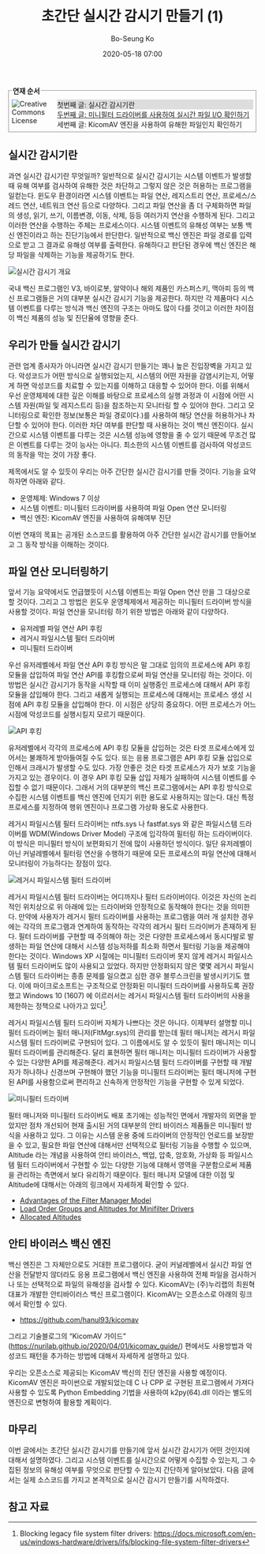 ﻿---
layout: post
title: '초간단 실시간 감시기 만들기 (1)'
author: Bo-Seung Ko
date: 2020-05-18 07:00
tags: [kicomav,opensource,driver]
---

<fieldset style="margin:0px 0px 20px 0px;padding:5px;"><legend><span><strong style="font-weight:bold;">연재 순서</strong></span></legend><!--Creative Commons License--><div style="float: left; width: 88px; margin-top: 3px;"><img alt="Creative Commons License" style="border-width: 0" src="/files/images/exclamationmark.png"/></div><div style="margin-left: 92px; margin-top: 3px; text-align: justify;">
<p style="margin: 0; background:#ddd;">첫번째 글: 실시간 감시기란</p>
<p style="margin: 0;"><a href="/2020/05/25/kicomav_driver_2/">두번째 글: 미니필터 드라이버를 사용하여 실시간 파일 I/O 확인하기</a></p>
<p style="margin: 0;">세번째 글: KicomAV 엔진을 사용하여 유해한 파일인지 확인하기</p>
</div></fieldset>


## 실시간 감시기란

과연 실시간 감시기란 무엇일까? 일반적으로 실시간 감시기는 시스템 이벤트가 발생할 때 유해 여부를 검사하여 유해한 것은 차단하고 그렇지 않은 것은 허용하는 프로그램을 일컫는다. 윈도우 환경이라면 시스템 이벤트는 파일 연산, 레지스트리 연산, 프로세스/스레드 연산, 네트워크 연산 등으로 다양하다. 그리고 파일 연산을 좀 더 구체화하면 파일의 생성, 읽기, 쓰기, 이름변경, 이동, 삭제, 등등 여러가지 연산을 수행하게 된다. 그리고 이러한 연산을 수행하는 주체는 프로세스이다. 시스템 이벤트의 유해성 여부는 보통 백신 엔진이라고 하는 진단기능에서 판단한다. 일반적으로 백신 엔진은 파일 경로를 입력으로 받고 그 결과로 유해성 여부를 출력한다. 유해하다고 판단된 경우에 백신 엔진은 해당 파일을 삭제하는 기능을 제공하기도 한다.

![실시간 감시기 개요](/files/driver1_1.png)

국내 백신 프로그램인 V3, 바이로봇, 알약이나 해외 제품인 카스퍼스키, 맥아피 등의 백신 프로그램들은 거의 대부분 실시간 감시기 기능을 제공한다. 하지만 각 제품마다 시스템 이벤트를 다루는 방식과 백신 엔진의 구조는 아마도 많이 다를 것이고 이러한 차이점이 백신 제품의 성능 및 진단율에 영향을 준다.

## 우리가 만들 실시간 감시기

관련 업계 종사자가 아니라면 실시간 감시기 만들기는 꽤나 높은 진입장벽을 가지고 있다. 악성코드가 어떤 방식으로 실행되었는지, 시스템의 어떤 자원을 감염시키는지, 어떻게 하면 악성코드를 치료할 수 있는지를 이해하고 대응할 수 있어야 한다. 이를 위해서 우선 운영체제에 대한 깊은 이해를 바탕으로 프로세스의 실행 과정과 이 시점에 어떤 시스템 자원(파일 및 레지스트리 등)을 참조하는지 모니터링 할 수 있어야 한다. 그리고 모니터링으로 확인한 정보(보통은 파일 경로이다.)를 사용하여 해당 연산을 허용하거나 차단할 수 있어야 한다. 이러한 차단 여부를 판단할 때 사용하는 것이 백신 엔진이다. 실시간으로 시스템 이벤트를 다루는 것은 시스템 성능에 영향을 줄 수 있기 때문에 무조건 많은 이벤트를 다루는 것이 능사는 아니다. 최소한의 시스템 이벤트를 검사하여 악성코드의 동작을 막는 것이 가장 좋다.

제목에서도 알 수 있듯이 우리는 아주 간단한 실시간 감시기를 만들 것이다. 기능을 요약하자면 아래와 같다.

- 운영체제: Windows 7 이상
- 시스템 이벤트: 미니필터 드라이버를 사용하여 파일 Open 연산 모니터링
- 백신 엔진: KicomAV 엔진을 사용하여 유해여부 진단

이번 연재의 목표는 공개된 소스코드를 활용하여 아주 간단한 실시간 감시기를 만들어보고 그 동작 방식을 이해하는 것이다.

## 파일 연산 모니터링하기

앞서 기능 요약에서도 언급했듯이 시스템 이벤트는 파일 Open 연산 만을 그 대상으로 할 것이다. 그리고 그 방법은 윈도우 운영체제에서 제공하는 미니필터 드라이버 방식을 사용할 것이다. 파일 연산을 모니터링 하기 위한 방법은 아래와 같이 다양하다.

- 유저레벨 파일 연산 API 후킹
- 레거시 파일시스템 필터 드라이버
- 미니필터 드라이버

우선 유저레벨에서 파일 연산 API 후킹 방식은 말 그대로 임의의 프로세스에 API 후킹 모듈을 삽입하여 파일 연산 API를 후킹함으로써 파일 연산을 모니터링 하는 것이다. 이 방법은 실시간 감시기가 동작을 시작할 때 이미 실행중인 프로세스에 대해서 API 후킹 모듈을 삽입해야 한다. 그리고 새롭게 실행되는 프로세스에 대해서는 프로세스 생성 시점에 API 후킹 모듈을 삽입해야 한다. 이 시점은 상당히 중요하다. 어떤 프로세스가 어느 시점에 악성코드를 실행시킬지 모르기 때문이다.

![API 후킹](/files/driver1_2.png)

유저레벨에서 각각의 프로세스에 API 후킹 모듈을 삽입하는 것은 타겟 프로세스에게 있어서는 불쾌하게 받아들여질 수도 있다. 또는 응용 프로그램은 API 후킹 모듈 삽입으로 인해서 크래시가 발생할 수도 있다. 가장 안좋은 것은 타겟 프로세스가 자가 보호 기능을 가지고 있는 경우이다. 이 경우 API 후킹 모듈 삽입 자체가 실패하여 시스템 이벤트를 수집할 수 없기 때문이다. 그래서 거의 대부분의 백신 프로그램에서는 API 후킹 방식으로 수집한 시스템 이벤트를 백신 엔진에 던지기 위한 용도로 사용하지는 않는다. 대신 특정 프로세스를 지정하여 행위 엔진이나 프로그램 가상화 용도로 사용한다.

레거시 파일시스템 필터 드라이버는 ntfs.sys 나 fastfat.sys 와 같은 파일시스템 드라이버를 WDM(Windows Driver Model) 구조에 입각하여 필터링 하는 드라이버이다. 이 방식은 미니필터 방식이 보편화되기 전에 많이 사용하던 방식이다. 일단 유저레벨이 아닌 커널레벨에서 필터링 연산을 수행하기 때문에 모든 프로세스의 파일 연산에 대해서 모니터링이 가능하다는 장점이 있다.

![레거시 파일시스템 필터 드라이버](/files/driver1_3.png)

레거시 파일시스템 필터 드라이버는 어디까지나 필터 드라이버이다. 이것은 자신의 논리적인 위치상으로 위 아래에 있는 드라이버와 안정적으로 동작해야 한다는 것을 의미한다. 만약에 사용자가 레거시 필터 드라이버를 사용하는 프로그램을 여러 개 설치한 경우에는 각각의 프로그램과 연계하여 동작하는 각각의 레거시 필터 드라이버가 존재하게 된다. 필터 드라이버를 구현할 때 주의해야 하는 것은 다양한 프로세스에서 동시다발로 발생하는 파일 연산에 대해서 시스템 성능저하를 최소화 하면서 필터링 기능을 제공해야 한다는 것이다. Windows XP 시절에는 미니필터 드라이버 못지 않게 레거시 파일시스템 필터 드라이버도 많이 사용되고 있었다. 하지만 안정화되지 않은 몇몇 레거시 파일시스템 필더 드라이버는 종종 문제를 일으켰고 심한 경우 블루스크린을 발생시키기도 했다. 이에 마이크로소프트는 구조적으로 안정화된 미니필터 드라이버를 사용하도록 권장했고 Windows 10 (1607) 에 이르러서는 레거시 파일시스템 필터 드라이버의 사용을 제한하는 정책으로 나아가고 있다[^1].

레거시 파일시스템 필터 드라이버 자체가 나쁘다는 것은 아니다. 이제부터 설명할 미니필터 드라이버는 필터 매니저(FltMgr.sys)의 관리를 받는데 필터 매니저는 레거시 파일시스템 필터 드라이버로 구현되어 있다. 그 이름에서도 알 수 있듯이 필터 매니저는 미니필터 드라이버를 관리해준다. 달리 표현하면 필터 매니저는 미니필터 드라이버가 사용할 수 있는 다양한 API를 제공해준다. 레거시 파일시스템 필터 드라이버를 구현할 때 개발자가 하나하나 신경쓰며 구현해야 했던 기능을 미니필터 드라이버는 필터 매니저에 구현된 API를 사용함으로써 편리하고 신속하게 안정적인 기능을 구현할 수 있게 되었다.

![미니필터 드라이버](/files/driver1_4.png)

필터 매니저와 미니필터 드라이버도 배포 초기에는 성능적인 면에서 개발자의 외면을 받았지만 점차 개선되어 현재 출시된 거의 대부분의 안티 바이러스 제품들은 미니필터 방식을 사용하고 있다. 그 이유는 시스템 운용 중에 드라이버의 안정적인 언로드를 보장받을 수 있고, 필요한 파일 연산에 대해서만 선택적으로 필터링 기능을 수행할 수 있으며, Altitude 라는 개념을 사용하여 안티 바이러스, 백업, 압축, 암호화, 가상화 등 파일시스템 필터 드라이버에서 구현할 수 있는 다양한 기능에 대해서 영역을 구분함으로써 제품을 관리하는 측면에서 보다 유리하기 때문이다. 필터 매니저 모델에 대한 이점 및 Altitude에 대해서는 아래의 링크에서 자세하게 확인할 수 있다.

- [Advantages of the Filter Manager Model](https://docs.microsoft.com/ko-kr/windows-hardware/drivers/ifs/advantages-of-the-filter-manager-model)
- [Load Order Groups and Altitudes for Minifilter Drivers](https://docs.microsoft.com/ko-kr/windows-hardware/drivers/ifs/load-order-groups-and-altitudes-for-minifilter-drivers)
- [Allocated Altitudes](https://docs.microsoft.com/ko-kr/windows-hardware/drivers/ifs/allocated-altitudes)

## 안티 바이러스 백신 엔진

백신 엔진은 그 자체만으로도 거대한 프로그램이다. 굳이 커널레벨에서 실시간 파일 연산을 전달받지 않더라도 응용 프로그램에서 백신 엔진을 사용하여 전체 파일을 검사하거나 또는 선택적으로 파일의 유해성을 검사할 수 있다. KicomAV는 (주)누리랩의 최원혁 대표가 개발한 안티바이러스 백신 프로그램이다.  KicomAV는 오픈소스로 아래의 링크에서 확인할 수 있다.

- <https://github.com/hanul93/kicomav>

그리고 기술블로그의 “KicomAV 가이드” (<https://nurilab.github.io/2020/04/01/kicomav_guide/>) 편에서도 사용방법과 악성코드 패턴을 추가하는 방법에 대해서 자세하게 설명하고 있다.

우리는 오픈소스로 제공되는 KicomAV 백신의 진단 엔진을 사용할 예정이다. KicomAV 엔진은 파이썬으로 개발되었는데 C 나 CPP 로 구현된 프로그램에서 가져다 사용할 수 있도록 Python Embedding 기법을 사용하여 k2py(64).dll 이라는 별도의 엔진으로 변형하여 활용할 계획이다.

## 마무리

이번 글에서는 초간단 실시간 감시기를 만들기에 앞서 실시간 감시기가 어떤 것인지에 대해서 설명하였다. 그리고 시스템 이벤트를 실시간으로 어떻게 수집할 수 있는지, 그 수집된 정보의 유해성 여부를 무엇으로 판단할 수 있는지 간단하게 알아보았다. 다음 글에서는 실제 소스코드를 가지고 본격적으로 실시간 감시기 만들기를 시작하겠다.

## 참고 자료

[^1]:  Blocking legacy file system filter drivers: <https://docs.microsoft.com/en-us/windows-hardware/drivers/ifs/blocking-file-system-filter-drivers>

